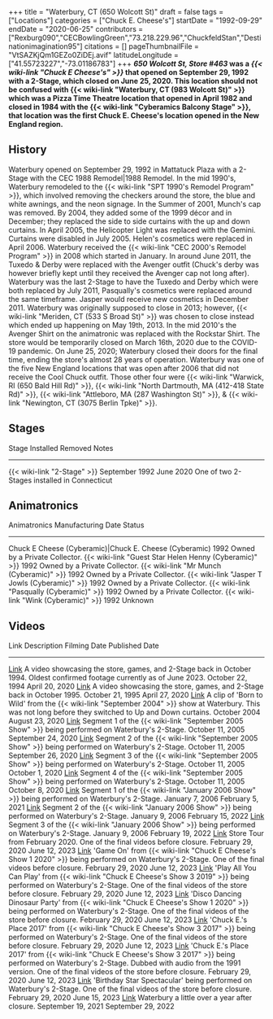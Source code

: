 +++
title = "Waterbury, CT (650 Wolcott St)"
draft = false
tags = ["Locations"]
categories = ["Chuck E. Cheese's"]
startDate = "1992-09-29"
endDate = "2020-06-25"
contributors = ["Rexburg090","CECBowlingGreen","73.218.229.96","ChuckfeldStan","Destinationimagination95"]
citations = []
pageThumbnailFile = "VtSAZKjQm1GEZo0ZiDEj.avif"
latitudeLongitude = ["41.55723227","-73.01186783"]
+++
***650 Wolcott St, Store #463* was a *{{< wiki-link "Chuck E Cheese's" >}}* that opened on September 29, 1992 with a 2-Stage, which closed on June 25, 2020.
This location should not be confused with {{< wiki-link "Waterbury, CT (983 Wolcott St)" >}} which was a Pizza Time Theatre location that opened in April 1982 and closed in 1984 with the {{< wiki-link "Cyberamics Balcony Stage" >}}, that location was the first Chuck E. Cheese's location opened in the New England region.**

## History

Waterbury opened on September 29, 1992 in Mattatuck Plaza with a 2-Stage with the CEC 1988 Remodel|1988 Remodel. In the mid 1990's, Waterbury remodeled to the {{< wiki-link "SPT 1990's Remodel Program" >}}, which involved removing the checkers around the store, the blue and white awnings, and the neon signage. In the Summer of 2001, Munch's cap was removed. By 2004, they added some of the 1999 décor and in December; they replaced the side to side curtains with the up and down curtains. In April 2005, the Helicopter Light was replaced with the Gemini. Curtains were disabled in July 2005. Helen's cosmetics were replaced in April 2006. Waterbury received the {{< wiki-link "CEC 2000's Remodel Program" >}} in 2008 which started in January. In around June 2011, the Tuxedo & Derby were replaced with the Avenger outfit (Chuck's derby was however briefly kept until they received the Avenger cap not long after). Waterbury was the last 2-Stage to have the Tuxedo and Derby which were both replaced by July 2011, Pasqually's cosmetics were replaced around the same timeframe. Jasper would receive new cosmetics in December 2011. Waterbury was originally supposed to close in 2013; however, {{< wiki-link "Meriden, CT (533 S Broad St)" >}} was chosen to close instead which ended up happening on May 19th, 2013. In the mid 2010's the Avenger Shirt on the animatronic was replaced with the Rockstar Shirt. The store would be temporarily closed on March 16th, 2020 due to the COVID-19 pandemic. On June 25, 2020; Waterbury closed their doors for the final time, ending the store's almost 28 years of operation.
Waterbury was one of the five New England locations that was open after 2006 that did not receive the Cool Chuck outfit. Those other four were {{< wiki-link "Warwick, RI (650 Bald Hill Rd)" >}}, {{< wiki-link "North Dartmouth, MA (412-418 State Rd)" >}}, {{< wiki-link "Attleboro, MA (287 Washington St)" >}}, & {{< wiki-link "Newington, CT (3075 Berlin Tpke)" >}}.

## Stages

  Stage                             Installed        Removed     Notes
  --------------------------------- ---------------- ----------- ----------------------------------------------
  {{< wiki-link "2-Stage" >}}   September 1992   June 2020   One of two 2-Stages installed in Connecticut

## Animatronics

  Animatronics                                                 Manufacturing Date   Status
  ------------------------------------------------------------ -------------------- -------------------------------
  Chuck E Cheese (Cyberamic)|Chuck E. Cheese (Cyberamic)      1992                 Owned by a Private Collector.
  {{< wiki-link "Guest Star Helen Henny (Cyberamic)" >}}   1992                 Owned by a Private Collector.
  {{< wiki-link "Mr Munch (Cyberamic)" >}}                 1992                 Owned by a Private Collector.
  {{< wiki-link "Jasper T Jowls (Cyberamic)" >}}           1992                 Owned by a Private Collector.
  {{< wiki-link "Pasqually (Cyberamic)" >}}                1992                 Owned by a Private Collector.
  {{< wiki-link "Wink (Cyberamic)" >}}                     1992                 Unknown

## Videos

  Link                                       Description                                                                                                                                                                                                                    Filming Date         Published Date
  ------------------------------------------ ------------------------------------------------------------------------------------------------------------------------------------------------------------------------------------------------------------------------------ -------------------- --------------------
  [Link](https://youtu.be/OIxzZWj04f4?t=4)   A video showcasing the store, games, and 2-Stage back in October 1994. Oldest confirmed footage currently as of June 2023.                                                                                                     October 22, 1994     April 20, 2020
  [Link](https://youtu.be/Ha4gu_O8Ja4)       A video showcasing the store, games, and 2-Stage back in October 1995.                                                                                                                                                         October 21, 1995     April 27, 2020
  [Link](https://youtu.be/8VufUVYcKw0)       A clip of 'Born to Wild' from the {{< wiki-link "September 2004" >}} show at Waterbury. This was not long before they switched to Up and Down curtains.                                                                  October 2004         August 23, 2020
  [Link](https://youtu.be/R9NBKixxttA)       Segment 1 of the {{< wiki-link "September 2005 Show" >}} being performed on Waterbury's 2-Stage.                                                                                                                          October 11, 2005     September 24, 2020
  [Link](https://youtu.be/pAmQT7Tv_14)       Segment 2 of the {{< wiki-link "September 2005 Show" >}} being performed on Waterbury's 2-Stage.                                                                                                                          October 11, 2005     September 26, 2020
  [Link](https://youtu.be/cVVjrdy-C_Y)       Segment 3 of the {{< wiki-link "September 2005 Show" >}} being performed on Waterbury's 2-Stage.                                                                                                                          October 11, 2005     October 1, 2020
  [Link](https://youtu.be/CPiSKkvlU_Y)       Segment 4 of the {{< wiki-link "September 2005 Show" >}} being performed on Waterbury's 2-Stage.                                                                                                                          October 11, 2005     October 8, 2020
  [Link](https://youtu.be/t4n4SGCXIOw)       Segment 1 of the {{< wiki-link "January 2006 Show" >}} being performed on Waterbury's 2-Stage.                                                                                                                            January 7, 2006      February 5, 2021
  [Link](https://youtu.be/uqXsEYK-aM8)       Segment 2 of the {{< wiki-link "January 2006 Show" >}} being performed on Waterbury's 2-Stage.                                                                                                                            January 9, 2006      February 15, 2022
  [Link](https://youtu.be/Uuh5IQ47iVc)       Segment 3 of the {{< wiki-link "January 2006 Show" >}} being performed on Waterbury's 2-Stage.                                                                                                                            January 9, 2006      February 19, 2022
  [Link](https://youtu.be/wmApDAs0PvY)       Store Tour from February 2020. One of the final videos before closure.                                                                                                                                                         February 29, 2020    June 12, 2023
  [Link](https://youtu.be/XL8m_WOex-I)       'Game On' from {{< wiki-link "Chuck E Cheese's Show 1 2020" >}} being performed on Waterbury's 2-Stage. One of the final videos before closure.                                                                        February 29, 2020    June 12, 2023
  [Link](https://youtu.be/HACsLY6PLOw)       'Play All You Can Play' from {{< wiki-link "Chuck E Cheese's Show 3 2019" >}} being performed on Waterbury's 2-Stage. One of the final videos of the store before closure.                                             February 29, 2020    June 12, 2023
  [Link](https://youtu.be/b5mkVMwDohk)       'Disco Dancing Dinosaur Party' from {{< wiki-link "Chuck E Cheese's Show 1 2020" >}} being performed on Waterbury's 2-Stage. One of the final videos of the store before closure.                                      February 29, 2020    June 12, 2023
  [Link](https://youtu.be/hq9z0OMekck)       'Chuck E.'s Place 2017' from {{< wiki-link "Chuck E Cheese's Show 3 2017" >}} being performed on Waterbury's 2-Stage. One of the final videos of the store before closure.                                            February 29, 2020    June 12, 2023
  [Link](https://youtu.be/eLhtoOg5EpU)       'Chuck E.'s Place 2017' from {{< wiki-link "Chuck E Cheese's Show 3 2017" >}} being performed on Waterbury's 2-Stage. Dubbed with audio from the 1991 version. One of the final videos of the store before closure.   February 29, 2020    June 12, 2023
  [Link](https://youtu.be/lMy4KTGnf2E)       'Birthday Star Spectacular' being performed on Waterbury's 2-Stage. One of the final videos of the store before closure.                                                                                                    February 29, 2020    June 15, 2023
  [Link](https://youtu.be/E3M2tEiLdrc)       Waterbury a little over a year after closure.                                                                                                                                                                                  September 19, 2021   September 29, 2022
